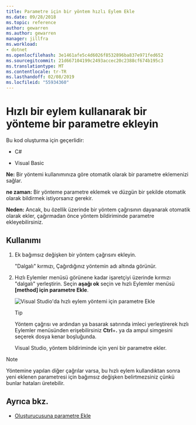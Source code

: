 ```yaml
---
title: Parametre için bir yöntem hızlı Eylem Ekle
ms.date: 09/28/2018
ms.topic: reference
author: gewarren
ms.author: gewarren
manager: jillfra
ms.workload:
- dotnet
ms.openlocfilehash: 3e1461afe5c4d6026f8532896ba837e971fed652
ms.sourcegitcommit: 21d667104199c2493accec20c2388cf674b195c3
ms.translationtype: MT
ms.contentlocale: tr-TR
ms.lasthandoff: 02/08/2019
ms.locfileid: "55934360"
---
```

# <a name="add-a-parameter-to-a-method-using-a-quick-action"></a>Hızlı bir eylem kullanarak bir yönteme bir parametre ekleyin

Bu kod oluşturma için geçerlidir:

- C#

- Visual Basic

**Ne:** Bir yöntemi kullanımınıza göre otomatik olarak bir parametre eklemenizi sağlar.

**ne zaman:** Bir yönteme parametre eklemek ve düzgün bir şekilde otomatik olarak bildirmek istiyorsanız gerekir.

**Neden:** Ancak, bu özellik üzerinde bir yöntem çağrısının dayanarak otomatik olarak ekler, çağırmadan önce yöntem bildiriminde parametre ekleyebilirsiniz.

## <a name="how-to-use-it"></a>Kullanımı

1. Ek bağımsız değişken bir yöntem çağrısını ekleyin.

   "Dalgalı" kırmızı, Çağırdığınız yöntemin adı altında görünür.

2. Hızlı Eylemler menüsü görünene kadar işaretçiyi üzerinde kırmızı "dalgalı" yerleştirin. Seçin **aşağı ok** seçin ve hızlı Eylemler menüsü **[method] için parametre Ekle**.

   ![Visual Studio'da hızlı eylem yöntemi için parametre Ekle](media/add-parameter-to-method.png)

   > [!TIP]
   > Yöntem çağrısı ve ardından ya basarak satırında imleci yerleştirerek hızlı Eylemler menüsünden erişebilirsiniz **Ctrl**+**.** ya da ampul simgesini seçerek dosya kenar boşluğunda.

   Visual Studio, yöntem bildiriminde için yeni bir parametre ekler.

> [!NOTE]
> Yöntemine yapılan diğer çağrılar varsa, bu hızlı eylem kullandıktan sonra yeni eklenen parametresi için bağımsız değişken belirtmezsiniz çünkü bunlar hataları üretebilir.

## <a name="see-also"></a>Ayrıca bkz.

- [Oluşturucusuna parametre Ekle](generate-constructor.md#addparameter)
